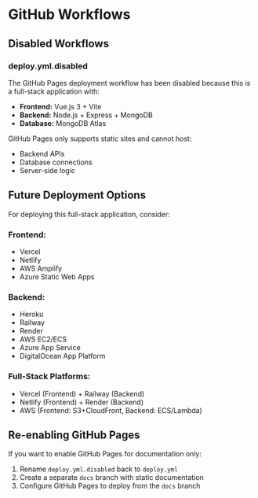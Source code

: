 # GitHub Workflows

## Disabled Workflows

### deploy.yml.disabled
The GitHub Pages deployment workflow has been disabled because this is a full-stack application with:
- **Frontend:** Vue.js 3 + Vite
- **Backend:** Node.js + Express + MongoDB
- **Database:** MongoDB Atlas

GitHub Pages only supports static sites and cannot host:
- Backend APIs
- Database connections
- Server-side logic

## Future Deployment Options

For deploying this full-stack application, consider:

### Frontend:
- Vercel
- Netlify
- AWS Amplify
- Azure Static Web Apps

### Backend:
- Heroku
- Railway
- Render
- AWS EC2/ECS
- Azure App Service
- DigitalOcean App Platform

### Full-Stack Platforms:
- Vercel (Frontend) + Railway (Backend)
- Netlify (Frontend) + Render (Backend)
- AWS (Frontend: S3+CloudFront, Backend: ECS/Lambda)

## Re-enabling GitHub Pages

If you want to enable GitHub Pages for documentation only:
1. Rename `deploy.yml.disabled` back to `deploy.yml`
2. Create a separate `docs` branch with static documentation
3. Configure GitHub Pages to deploy from the `docs` branch

